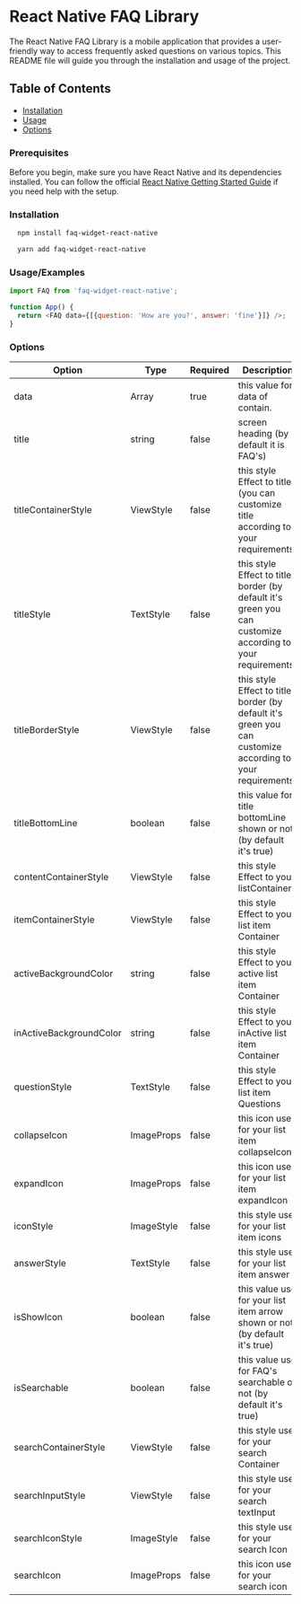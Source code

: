 # React Native FAQ Library

The React Native FAQ Library is a mobile application that provides a user-friendly way to access frequently asked questions on various topics. This README file will guide you through the installation and usage of the project.

## Table of Contents

- [Installation](#installation)
- [Usage](#Usage/Examples)
- [Options](#Options)

### Prerequisites

Before you begin, make sure you have React Native and its dependencies installed. You can follow the official [React Native Getting Started Guide](https://reactnative.dev/docs/environment-setup) if you need help with the setup.

### Installation

```bash
  npm install faq-widget-react-native
```

```bash
  yarn add faq-widget-react-native
```

### Usage/Examples

```javascript
import FAQ from 'faq-widget-react-native';

function App() {
  return <FAQ data={[{question: 'How are you?', answer: 'fine'}]} />;
}
```

### Options

| Option                  | Type       | Required | Description                                                                                                |
| ----------------------- | ---------- | -------- | ---------------------------------------------------------------------------------------------------------- |
| data                    | Array      | true     | this value for data of contain.                                                                            |
| title                   | string     | false    | screen heading (by default it is FAQ's)                                                                    |
| titleContainerStyle     | ViewStyle  | false    | this style Effect to title (you can customize title according to your requirements)                        |
| titleStyle              | TextStyle  | false    | this style Effect to title border (by default it's green you can customize according to your requirements) |
| titleBorderStyle        | ViewStyle  | false    | this style Effect to title border (by default it's green you can customize according to your requirements) |
| titleBottomLine         | boolean    | false    | this value for title bottomLine shown or not (by default it's true)                                        |
| contentContainerStyle   | ViewStyle  | false    | this style Effect to your listContainer                                                                    |
| itemContainerStyle      | ViewStyle  | false    | this style Effect to your list item Container                                                              |
| activeBackgroundColor   | string     | false    | this style Effect to your active list item Container                                                       |
| inActiveBackgroundColor | string     | false    | this style Effect to your inActive list item Container                                                     |
| questionStyle           | TextStyle  | false    | this style Effect to your list item Questions                                                              |
| collapseIcon            | ImageProps | false    | this icon use for your list item collapseIcon                                                              |
| expandIcon              | ImageProps | false    | this icon use for your list item expandIcon                                                                |
| iconStyle               | ImageStyle | false    | this style use for your list item icons                                                                    |
| answerStyle             | TextStyle  | false    | this style use for your list item answer                                                                   |
| isShowIcon              | boolean    | false    | this value use for your list item arrow shown or not (by default it's true)                                |
| isSearchable            | boolean    | false    | this value use for FAQ's searchable or not (by default it's true)                                          |
| searchContainerStyle    | ViewStyle  | false    | this style use for your search Container                                                                   |
| searchInputStyle        | ViewStyle  | false    | this style use for your search textInput                                                                   |
| searchIconStyle         | ImageStyle | false    | this style use for your search Icon                                                                        |
| searchIcon              | ImageProps | false    | this icon use for your search icon                                                                         |
